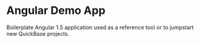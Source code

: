 # Angular Demo App

Boilerplate Angular 1.5 application used as a reference tool or to jumpstart new QuickBase projects.